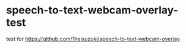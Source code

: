 # speech-to-text-webcam-overlay-test
test for https://github.com/1heisuzuki/speech-to-text-webcam-overlay
